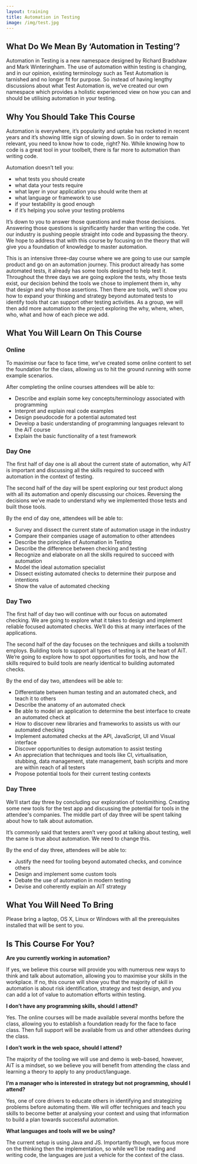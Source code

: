 ```yaml
---
layout: training
title: Automation in Testing
image: /img/test.jpg
---
```


## What Do We Mean By ‘Automation in Testing’?
Automation in Testing is a new namespace designed by Richard Bradshaw and Mark Winteringham. The use of automation within testing is changing, and in our opinion, existing terminology such as Test Automation is tarnished and no longer fit for purpose. So instead of having lengthy discussions about what Test Automation is, we’ve created our own namespace which provides a holistic experienced view on how you can and should be utilising automation in your testing.

## Why You Should Take This Course
Automation is everywhere, it’s popularity and uptake has rocketed in recent years and it’s showing little sign of slowing down. So in order to remain relevant, you need to know how to code, right? No. While knowing how to code is a great tool in your toolbelt, there is far more to automation than writing code.

Automation doesn’t tell you:

* what tests you should create
* what data your tests require
* what layer in your application you should write them at
* what language or framework to use
* if your testability is good enough
* if it’s helping you solve your testing problems

It’s down to you to answer those questions and make those decisions. Answering those questions is significantly harder than writing the code. Yet our industry is pushing people straight into code and bypassing the theory. We hope to address that with this course by focusing on the theory that will give you a foundation of knowledge to master automation.

This is an intensive three-day course where we are going to use our sample product and go on an automation journey. This product already has some automated tests, it already has some tools designed to help test it. Throughout the three days we are going explore the tests, why those tests exist, our decision behind the tools we chose to implement them in, why that design and why those assertions. Then there are tools, we'll show you how to expand your thinking and strategy beyond automated tests to identify tools that can support other testing activities. As a group, we will then add more automation to the project exploring the why, where, when, who, what and how of each piece we add.

## What You Will Learn On This Course

### Online

To maximise our face to face time, we’ve created some online content to set the foundation for the class, allowing us to hit the ground running with some example scenarios.

After completing the online courses attendees will be able to:

* Describe and explain some key concepts/terminology associated with programming
* Interpret and explain real code examples
* Design pseudocode for a potential automated test
* Develop a basic understanding of programming languages relevant to the AiT course
* Explain the basic functionality of a test framework

### Day One

The first half of day one is all about the current state of automation, why AiT is important and discussing all the skills required to succeed with automation in the context of testing.

The second half of the day will be spent exploring our test product along with all its automation and openly discussing our choices. Reversing the decisions we’ve made to understand why we implemented those tests and built those tools.

By the end of day one, attendees will be able to:

* Survey and dissect the current state of automation usage in the industry
* Compare their companies usage of automation to other attendees
* Describe the principles of Automation in Testing
* Describe the difference between checking and testing
* Recognize and elaborate on all the skills required to succeed with automation
* Model the ideal automation specialist
* Dissect existing automated checks to determine their purpose and intentions
* Show the value of automated checking

### Day Two

The first half of day two will continue with our focus on automated checking. We are going to explore what it takes to design and implement reliable focused automated checks. We’ll do this at many interfaces of the applications.

The second half of the day focuses on the techniques and skills a toolsmith employs. Building tools to support all types of testing is at the heart of AiT. We’re going to explore how to spot opportunities for tools, and how the skills required to build tools are nearly identical to building automated checks.

By the end of day two, attendees will be able to:

* Differentiate between human testing and an automated check, and teach it to others
* Describe the anatomy of an automated check
* Be able to model an application to determine the best interface to create an automated check at
* How to discover new libraries and frameworks to assists us with our automated checking
* Implement automated checks at the API, JavaScript, UI and Visual interface
* Discover opportunities to design automation to assist testing
* An appreciation that techniques and tools like CI, virtualisation, stubbing, data management, state management, bash scripts and more are within reach of all testers
* Propose potential tools for their current testing contexts

### Day Three

We’ll start day three by concluding our exploration of toolsmithing. Creating some new tools for the test app and discussing the potential for tools in the attendee's companies. The middle part of day three will be spent talking about how to talk about automation.

It’s commonly said that testers aren’t very good at talking about testing, well the same is true about automation. We need to change this.

By the end of day three, attendees will be able to:

* Justify the need for tooling beyond automated checks, and convince others
* Design and implement some custom tools
* Debate the use of automation in modern testing
* Devise and coherently explain an AIT strategy

## What You Will Need To Bring
Please bring a laptop, OS X, Linux or Windows with all the prerequisites installed that will be sent to you.

## Is This Course For You?

__Are you currently working in automation?__

If yes, we believe this course will provide you with numerous new ways to think and talk about automation, allowing you to maximise your skills in the workplace.
If no, this course will show you that the majority of skill in automation is about risk identification, strategy and test design, and you can add a lot of value to automation efforts within testing.

__I don’t have any programming skills, should I attend?__

Yes. The online courses will be made available several months before the class, allowing you to establish a foundation ready for the face to face class. Then full support will be available from us and other attendees during the class.

__I don’t work in the web space, should I attend?__

The majority of the tooling we will use and demo is web-based, however, AiT is a mindset, so we believe you will benefit from attending the class and learning a theory to apply to any product/language.

__I’m a manager who is interested in strategy but not programming, should I attend?__

Yes, one of core drivers to educate others in identifying and strategizing problems before automating them. We will offer techniques and teach you skills to become better at analysing your context and using that information to build a plan towards successful automation.

__What languages and tools will we be using?__

The current setup is using Java and JS. Importantly though, we focus more on the thinking then the implementation, so while we’ll be reading and writing code, the languages are just a vehicle for the context of the class.
